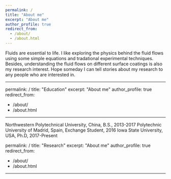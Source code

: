 ```yaml
---
permalink: /
title: "About me"
excerpt: "About me"
author_profile: true
redirect_from: 
  - /about/
  - /about.html
---
```


Fluids are essential to life. I like exploring the physics behind the fluid flows using some simple equations and tradational experimental techniques. Besides, understanding the fluid flows on different surface coatings is also my research interest. Hope someday I can tell stories about my research to any people who are interested in.

---
permalink: /
title: "Education"
excerpt: "About me"
author_profile: true
redirect_from: 
  - /about/
  - /about.html
---

Northwestern Polytechnical University, China, B.S., 2013-2017
Polytechnic University of Madrid, Spain, Exchange Student, 2016
Iowa State University, USA, Ph.D, 2017-Present

permalink: /
title: "Research"
excerpt: "About me"
author_profile: true
redirect_from: 
  - /about/
  - /about.html
---


